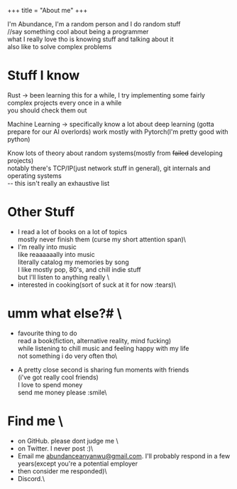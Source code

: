 +++
title = "About me"
+++

I'm Abundance, I'm a random person and I do random stuff  
//say something cool about being a programmer  
what I really love tho is knowing stuff and talking about it  
also like to solve complex problems



# Stuff I know 
Rust -> been learning this for a while,  I try implementing some fairly complex projects every once in a while \
you should check them out 

Machine Learning -> specifically know a lot about deep learning (gotta prepare for our AI overlords)
work mostly with Pytorch(I'm pretty good with python)  


Know lots of theory about random systems(mostly from ~~failed~~ developing projects) \
notably there's TCP/IP(just network stuff in general), git internals and operating systems\
-- this isn't really an exhaustive list  



# Other Stuff
* I read a lot of books on a lot of topics\
mostly never finish them (curse my short attention span)\
* I'm really into music \
like reaaaaaally into music \
literally catalog my memories by song \
I like mostly pop, 80's, and chill indie stuff \
but I'll listen to anything really \
* interested in cooking(sort of suck at it for now :tears)\



# umm what else?# \
* favourite thing to do \
read a book(fiction, alternative reality, mind fucking)\
while listening to chill music and feeling happy with my life \
not something i do very often tho\

* A pretty close second is sharing fun moments with friends\
(i've got really cool friends)\
I love to spend money \
send me money please :smile\


# Find me \
* on GitHub. please dont judge me \
* on Twitter. I never post :)\
* Email me abundanceanyanwu@gmail.com. I'll probably respond in a few years(except you're a potential employer 
* then consider me responded)\
* Discord.\

